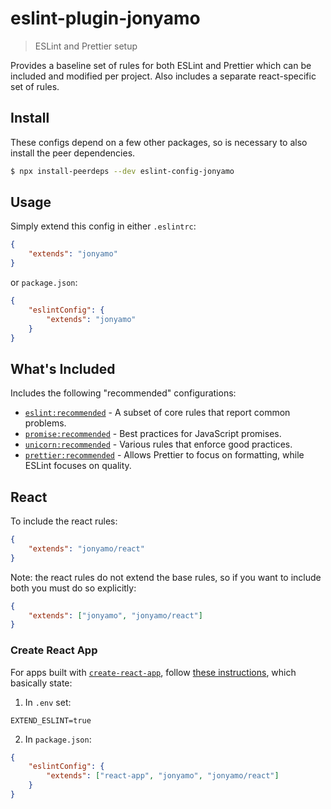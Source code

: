 # eslint-plugin-jonyamo

> ESLint and Prettier setup

Provides a baseline set of rules for both ESLint and Prettier which can be included and modified per project. Also includes a separate react-specific set of rules.

## Install

These configs depend on a few other packages, so is necessary to also install the peer dependencies.

```sh
$ npx install-peerdeps --dev eslint-config-jonyamo
```

## Usage

Simply extend this config in either `.eslintrc`:

```json
{
    "extends": "jonyamo"
}
```

or `package.json`:

```json
{
    "eslintConfig": {
        "extends": "jonyamo"
    }
}
```

## What's Included

Includes the following "recommended" configurations:

* [`eslint:recommended`](https://eslint.org/docs/user-guide/configuring#using-eslint-recommended) - A subset of core rules that report common problems.
* [`promise:recommended`](https://github.com/xjamundx/eslint-plugin-promise) - Best practices for JavaScript promises.
* [`unicorn:recommended`](https://github.com/sindresorhus/eslint-plugin-unicorn) - Various rules that enforce good practices.
* [`prettier:recommended`](https://prettier.io/docs/en/integrating-with-linters.html) - Allows Prettier to focus on formatting, while ESLint focuses on quality.

## React

To include the react rules:

```json
{
    "extends": "jonyamo/react"
}
```

Note: the react rules do not extend the base rules, so if you want to include both you must do so explicitly:

```json
{
    "extends": ["jonyamo", "jonyamo/react"]
}
```

### Create React App

For apps built with [`create-react-app`](https://create-react-app.dev), follow [these instructions](https://create-react-app.dev/docs/setting-up-your-editor#experimental-extending-the-eslint-config), which basically state:

1. In `.env` set:

```
EXTEND_ESLINT=true
```

2. In `package.json`:

```json
{
    "eslintConfig": {
        "extends": ["react-app", "jonyamo", "jonyamo/react"]
    }
}
```
